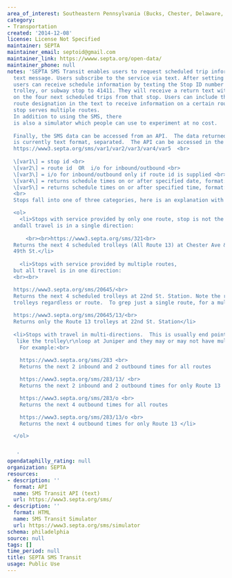 ```yaml
---
area_of_interest: Southeastern Pennsylvania (Bucks, Chester, Delaware, Montgomery, Philadelphia counties)
category:
- Transportation
created: '2014-12-08'
license: License Not Specified
maintainer: SEPTA
maintainer_email: septoid@gmail.com
maintainer_link: https://wwww.septa.org/open-data/
maintainer_phone: null
notes: 'SEPTA SMS Transit enables users to request scheduled trip information via 
  text message. Users subscribe to the service via text. After setting up an account, 
  users can receive schedule information by texting the Stop ID number for a bus, 
  trolley, or subway stop to 41411. They will receive a return text with information 
  on the four next scheduled trips from that stop. Users can include the specific 
  route designation in the text to receive information on a certain route if the 
  stop serves multiple routes.
  In addition to using the SMS, there 
  is also a simulator which people can use to experiment at no cost. 
  
  Finally, the SMS data can be accessed from an API.  The data returned by the API
  is currently text format, separated.  The API can be accessed in the format:
  https://www3.septa.org/sms/var1/var2/var3/var4/var5  <br>
  
  \[var1\] = stop id <br>
  \[var2\] = route id  OR  i/o for inbound/outbound <br>
  \[var3\] = i/o for inbound/outbound only if route id is supplied <br>
  \[var4\] = returns schedule times on or after specified date, format: MM/DD/YYYY. Defaults to current day. <br>
  \[var5\] = returns schedule times on or after specified time, format: HH:mm:ss. Defaults to current time. <br>
  <br>
  Stops fall into one of three categories, here is an explanation with some sample links:

  <ol>
    <li>Stops with service provided by only one route, stop is not the first or last stop
  andall travel is in a single direction:
      
      <br><br>https://www3.septa.org/sms/321<br>
  Returns the next 4 scheduled trolleys (All Route 13) at Chester Ave &
  49th St.</li>
    
    <li>Stops with service provided by multiple routes, 
  but all travel is in one direction:
  <br><br>

  https://www3.septa.org/sms/20645/<br>
  Returns the next 4 scheduled trolleys at 22nd St. Station. Note the results shows
  trolleys regardless or route.  To grep just a single route, for a multi-route, uni-directional stop, add another var: <br>
      
  https://www3.septa.org/sms/20645/13/<br>
  Returns only the Route 13 trolleys at 22nd St. Station</li>
  
  <li>Stops with travel in multi-directions.  This is usually end points,
   like the trolley\r\nloop at Juniper and they may or may not have multiple routes.
    For example:<br>
    
    https://www3.septa.org/sms/283 <br>
    Returns the next 2 inbound and 2 outbound times for all routes

    https://www3.septa.org/sms/283/13/ <br>
    Returns the next 2 inbound and 2 outbound times for only Route 13

    https://www3.septa.org/sms/283/o <br>
    Returns the next 4 outbound times for all routes

    https://www3.septa.org/sms/283/13/o <br>
    Returns the next 4 outbound times for only Route 13 </li>

  </ol>


   '
opendataphilly_rating: null
organization: SEPTA
resources:
- description: ''
  format: API
  name: SMS Transit API (text)
  url: https://www3.septa.org/sms/
- description: ''
  format: HTML
  name: SMS Transit Simulator
  url: https://www3.septa.org/sms/simulator
schema: philadelphia
source: null
tags: []
time_period: null
title: SEPTA SMS Transit
usage: Public Use
---
```

